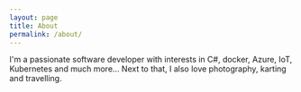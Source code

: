 ```yaml
---
layout: page
title: About
permalink: /about/
---
```


I'm a passionate software developer with interests in C#, docker, Azure, IoT, Kubernetes and much more...
Next to that, I also love photography, karting and travelling.